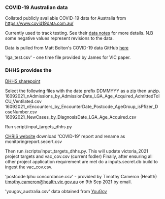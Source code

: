 ### COVID-19 Australian data

Collated publicly available COVID-19 data for Australia from https://www.covid19data.com.au/

Currently used to track testing. See their [data notes](https://www.covid19data.com.au/) for more details. N.B some negative values represent revisions to the data.

Data is pulled from Matt Bolton's COVID-19 data GitHub [here](https://github.com/M3IT/COVID-19_Data)

'lga_test.csv' - one time file provided by James for VIC paper.

### DHHS provides the 

[DHHS sharepoint](https://dhhsvicgovau.sharepoint.com/sites/SDE3-PHIDE/Shared%20Documents/Documents/Health%20service%20and%20mortality%20forecast?e=5%3a72cf5a5950dc4aa1b06a8a329a8fc4b6&at=9)

Select the following files with the date prefix DDMMYYY as a zip then unzip. 
16092021_nAdmissions_by_AdmissionDate_LGA_Age_Acquired_AdmittedToICU_Ventilated.csv
16092021_nEncounters_by_EncounterDate_Postcode_AgeGroup_isPfizer_DoseNumber.csv
16092021_NewCases_by_DiagnosisDate_LGA_Age_Acquired.csv

Run script/input_targets_dhhs.py


[CHRIS website](https://chris.health.gov.au/) download 'COVID-19' report and rename as monitoringreport.secert.csv

Then run /scripts/input_targets_dhhs.py. This will update victoria_2021 project targets and vac_cov.csv (current fodler)
Finally, after ensuring all other project application requirement are met do a inputs.secret.db build to ingest the vac_cov.csv.

'postcode lphu concordance.csv' - provided by Timothy Cameron (Health) <timothy.cameron@health.vic.gov.au> on 9th Sep 2021 by email.

'yougov_australia.csv' data obtained from [YouGov](https://github.com/YouGov-Data/covid-19-tracker/blob/master/data/australia.zip)